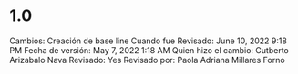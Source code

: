 # 1.0

Cambios: Creación de base line
Cuando fue Revisado: June 10, 2022 9:18 PM
Fecha de  versión: May 7, 2022 1:18 AM
Quien hizo el cambio: Cutberto Arizabalo Nava
Revisado: Yes
Revisado por: Paola Adriana Millares Forno